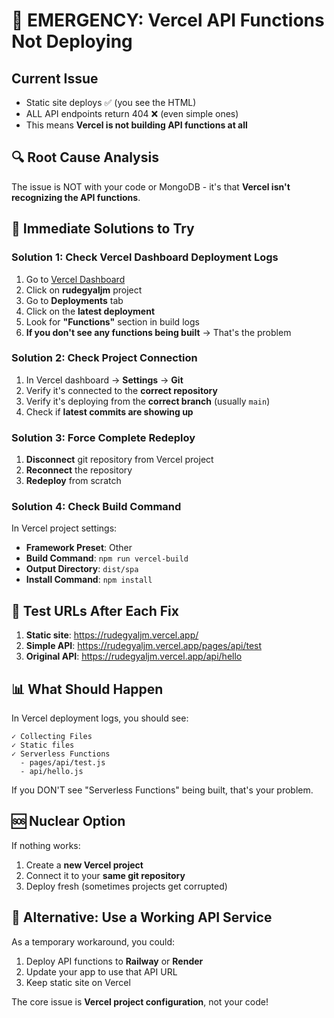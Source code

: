 # 🚨 EMERGENCY: Vercel API Functions Not Deploying

## Current Issue

- Static site deploys ✅ (you see the HTML)
- ALL API endpoints return 404 ❌ (even simple ones)
- This means **Vercel is not building API functions at all**

## 🔍 Root Cause Analysis

The issue is NOT with your code or MongoDB - it's that **Vercel isn't recognizing the API functions**.

## 🚀 Immediate Solutions to Try

### Solution 1: Check Vercel Dashboard Deployment Logs

1. Go to [Vercel Dashboard](https://vercel.com/dashboard)
2. Click on **rudegyaljm** project
3. Go to **Deployments** tab
4. Click on the **latest deployment**
5. Look for **"Functions"** section in build logs
6. **If you don't see any functions being built** → That's the problem

### Solution 2: Check Project Connection

1. In Vercel dashboard → **Settings** → **Git**
2. Verify it's connected to the **correct repository**
3. Verify it's deploying from the **correct branch** (usually `main`)
4. Check if **latest commits are showing up**

### Solution 3: Force Complete Redeploy

1. **Disconnect** git repository from Vercel project
2. **Reconnect** the repository
3. **Redeploy** from scratch

### Solution 4: Check Build Command

In Vercel project settings:

- **Framework Preset**: Other
- **Build Command**: `npm run vercel-build`
- **Output Directory**: `dist/spa`
- **Install Command**: `npm install`

## 🎯 Test URLs After Each Fix

1. **Static site**: https://rudegyaljm.vercel.app/
2. **Simple API**: https://rudegyaljm.vercel.app/pages/api/test
3. **Original API**: https://rudegyaljm.vercel.app/api/hello

## 📊 What Should Happen

In Vercel deployment logs, you should see:

```
✓ Collecting Files
✓ Static files
✓ Serverless Functions
  - pages/api/test.js
  - api/hello.js
```

If you DON'T see "Serverless Functions" being built, that's your problem.

## 🆘 Nuclear Option

If nothing works:

1. Create a **new Vercel project**
2. Connect it to your **same git repository**
3. Deploy fresh (sometimes projects get corrupted)

## 🔧 Alternative: Use a Working API Service

As a temporary workaround, you could:

1. Deploy API functions to **Railway** or **Render**
2. Update your app to use that API URL
3. Keep static site on Vercel

The core issue is **Vercel project configuration**, not your code!
